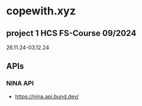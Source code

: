 # copewith.xyz

## project 1 HCS FS-Course 09/2024
26.11.24-03.12.24


## APIs
### NINA API
- https://nina.api.bund.dev/